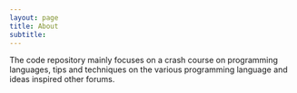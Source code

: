 ```yaml
---
layout: page
title: About 
subtitle:  
---
```


The code repository mainly focuses on a crash course on programming languages, tips and techniques on the various programming language and ideas inspired other forums.


